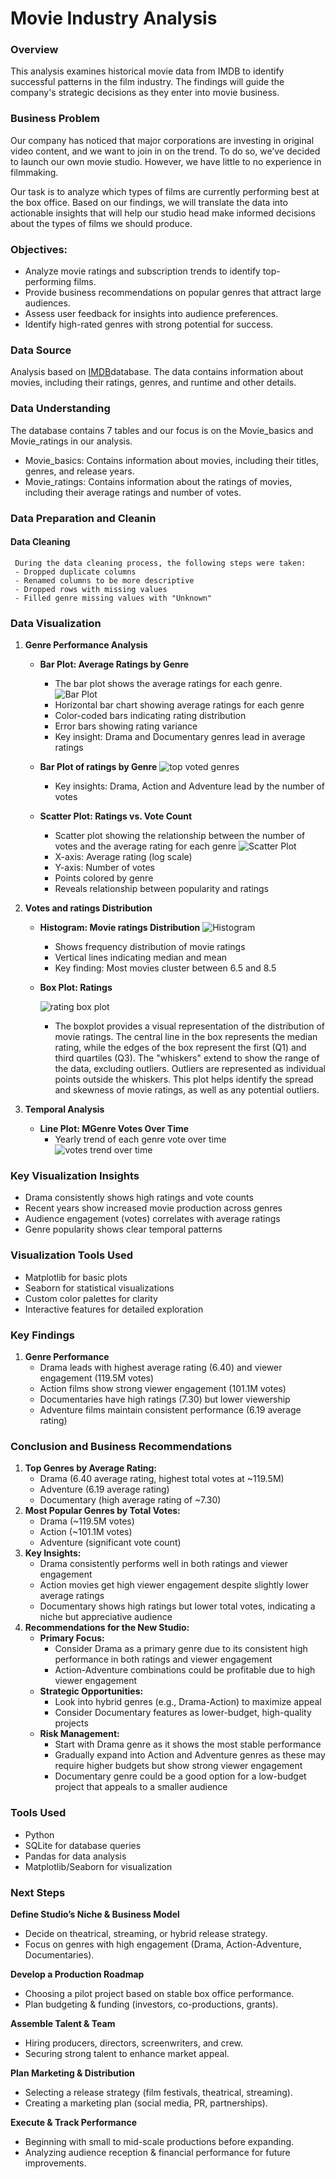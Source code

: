 # Movie Industry Analysis

### Overview
This analysis examines historical movie data from IMDB to identify successful patterns in the film industry. The findings will guide the company's strategic decisions as they enter into movie business.

### Business Problem
Our company has noticed that major corporations are investing in original video content, and we want to join in on the trend. To do so, we’ve decided to launch our own movie studio. However, we have little to no experience in filmmaking.

Our task is to analyze which types of films are currently performing best at the box office. Based on our findings, we will translate the data into actionable insights that will help our studio head make informed decisions about the types of films we should produce.

### Objectives:
- Analyze movie ratings and subscription trends to identify top-performing films.
- Provide business recommendations on popular genres that attract large audiences.
- Assess user feedback for insights into audience preferences.
- Identify high-rated genres with strong potential for success.

### Data Source
Analysis based on [IMDB](https://www.imdb.com/)database. The data contains information about movies, including their ratings, genres, and runtime and other details.

### Data Understanding
The database contains 7 tables and our focus is on the Movie_basics and Movie_ratings in our analysis.

- Movie_basics: Contains information about movies, including their titles, genres, and release years.
- Movie_ratings: Contains information about the ratings of movies, including their average ratings and number of votes.

### Data Preparation and Cleanin
   #### Data Cleaning
     During the data cleaning process, the following steps were taken:
     - Dropped duplicate columns
     - Renamed columns to be more descriptive
     - Dropped rows with missing values
     - Filled genre missing values with "Unknown" 
     
### Data Visualization
1. **Genre Performance Analysis**
   - **Bar Plot: Average Ratings by Genre**
     - The bar plot shows the average ratings for each genre.
      ![Bar Plot](./images/average_rating_by_genre.png)
     - Horizontal bar chart showing average ratings for each genre
     - Color-coded bars indicating rating distribution
     - Error bars showing rating variance
     - Key insight: Drama and Documentary genres lead in average ratings
  
   - **Bar Plot of ratings by Genre**
      ![top voted genres](./images/votes_by_genre.png)
      - Key insights: Drama, Action and Adventure lead by the number of votes

   - **Scatter Plot: Ratings vs. Vote Count**
     - Scatter plot showing the relationship between the number of votes and the average rating for each genre
      ![Scatter Plot](./images/rating_votes_scatter_plot.png)
     - X-axis: Average rating (log scale)
     - Y-axis: Number of votes
     - Points colored by genre
     - Reveals relationship between popularity and ratings

2. **Votes and ratings Distribution**
   - **Histogram: Movie ratings Distribution**
      ![Histogram](./images/distribution_of_movie_ratings.png)
     - Shows frequency distribution of movie ratings
     - Vertical lines indicating median and mean
     - Key finding: Most movies cluster between 6.5 and 8.5

   - **Box Plot: Ratings**
  
      ![rating box plot](./images/ratings_box_plot.png)
     - The boxplot provides a visual representation of the distribution of movie ratings. The central line in the box represents the median rating, while the edges of the box represent the first (Q1) and third quartiles (Q3). The "whiskers" extend to show the range of the data, excluding outliers. Outliers are represented as individual points outside the whiskers. This plot helps identify the spread and skewness of movie ratings, as well as any potential outliers.
3. **Temporal Analysis**
   - **Line Plot: MGenre Votes Over Time**
     - Yearly trend of each genre vote over time
      ![votes trend over time](./images/votes_over_time_by_genre.png)

### Key Visualization Insights
- Drama consistently shows high ratings and vote counts
- Recent years show increased movie production across genres
- Audience engagement (votes) correlates with average ratings
- Genre popularity shows clear temporal patterns

### Visualization Tools Used
- Matplotlib for basic plots
- Seaborn for statistical visualizations
- Custom color palettes for clarity
- Interactive features for detailed exploration

### Key Findings

1. **Genre Performance**
   - Drama leads with highest average rating (6.40) and viewer engagement (119.5M votes)
   - Action films show strong viewer engagement (101.1M votes)
   - Documentaries have high ratings (7.30) but lower viewership
   - Adventure films maintain consistent performance (6.19 average rating)


### Conclusion and Business Recommendations

1. **Top Genres by Average Rating:**
   - Drama (6.40 average rating, highest total votes at ~119.5M)
   - Adventure (6.19 average rating)
   - Documentary (high average rating of ~7.30)
2. **Most Popular Genres by Total Votes:**
    - Drama (~119.5M votes)
    - Action (~101.1M votes)
    - Adventure (significant vote count)
3. **Key Insights:**
    - Drama consistently performs well in both ratings and viewer engagement
    - Action movies get high viewer engagement despite slightly lower average ratings
    - Documentary shows high ratings but lower total votes, indicating a niche but appreciative audience
4. **Recommendations for the New Studio:**
    - **Primary Focus:**
        - Consider Drama as a primary genre due to its consistent high performance in both ratings and viewer engagement
        - Action-Adventure combinations could be profitable due to high viewer engagement
    - **Strategic Opportunities:**
        - Look into hybrid genres (e.g., Drama-Action) to maximize appeal
        - Consider Documentary features as lower-budget, high-quality projects
    - **Risk Management:**
        - Start with Drama genre as it shows the most stable performance
        - Gradually expand into Action and Adventure genres as these may require higher budgets but show strong viewer engagement
        - Documentary genre could be a good option for a low-budget project that appeals to a smaller audience



### Tools Used
- Python
- SQLite for database queries
- Pandas for data analysis
- Matplotlib/Seaborn for visualization

### Next Steps
**Define Studio’s Niche & Business Model**
   - Decide on theatrical, streaming, or hybrid release strategy.
   - Focus on genres with high engagement (Drama, Action-Adventure, Documentaries).
  
**Develop a Production Roadmap**
   - Choosing a pilot project based on stable box office performance.
   - Plan budgeting & funding (investors, co-productions, grants).

**Assemble Talent & Team**
   - Hiring producers, directors, screenwriters, and crew.
   - Securing strong talent to enhance market appeal.
  
**Plan Marketing & Distribution**
   - Selecting a release strategy (film festivals, theatrical, streaming).
   - Creating a marketing plan (social media, PR, partnerships).
  
**Execute & Track Performance**
   - Beginning with small to mid-scale productions before expanding.
   - Analyzing audience reception & financial performance for future improvements.
